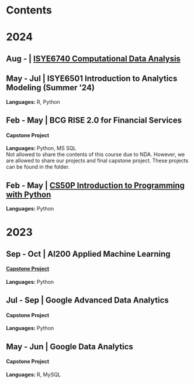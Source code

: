 # Contents
# 2024
## Aug - | [ISYE6740 Computational Data Analysis](https://github.com/kuehbiko/03-Coursework/tree/main/Analytics%20Essential%20Tools%20and%20Methods%20MicroMasters/ISYE6740%20Computational%20Data%20Analytics)

## May - Jul | ISYE6501 Introduction to Analytics Modeling (Summer '24)
**Languages:** R, Python

## Feb - May | BCG RISE 2.0 for Financial Services
#### Capstone Project
**Languages:** Python, MS SQL \
Not allowed to share the contents of this course due to NDA. However, we are allowed to share our projects and final capstone project. These projects can be found in the folder.

## Feb - May | [CS50P Introduction to Programming with Python](https://github.com/kuehbiko/03-Coursework/tree/main/Harvard%20CS50P%20Introduction%20to%20Programming%20with%20Python)
**Languages:** Python

# 2023
## Sep - Oct | AI200 Applied Machine Learning
#### [Capstone Project](https://github.com/kuehbiko/03-Coursework/tree/main/Heicoders%20Academy%20AI200%20Applied%20Machine%20Learning/Capstone%20Project)
**Languages:** Python


## Jul - Sep | Google Advanced Data Analytics
#### Capstone Project
**Languages:** Python

## May - Jun | Google Data Analytics
#### Capstone Project
**Languages:** R, MySQL

